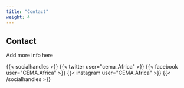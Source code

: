 ```yaml
---
title: "Contact"
weight: 4
---
```


## Contact

Add more info here


{{< socialhandles >}}
    {{< twitter user="cema_Africa" >}}
    {{< facebook user="CEMA.Africa" >}}
    {{< instagram user="CEMA.Africa" >}}
{{< /socialhandles >}}
